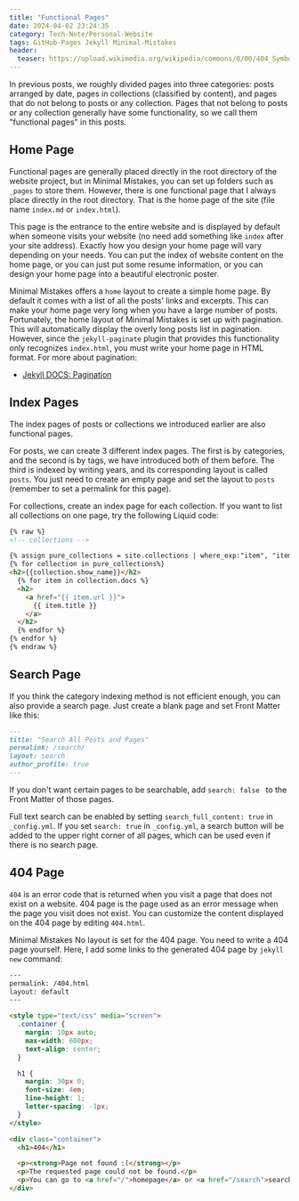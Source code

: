 ```yaml
---
title: "Functional Pages"
date: 2024-04-02 23:24:35
category: Tech-Note/Personal-Website
tags: GitHub-Pages Jekyll Minimal-Mistakes
header:
  teaser: https://upload.wikimedia.org/wikipedia/commons/0/00/404_Symbol.png
---
```


In previous posts, we roughly divided pages into three categories: posts arranged by date, pages in collections (classified by content), and pages that do not belong to posts or any collection. Pages that not belong to posts or any collection generally have some functionality, so we call them "functional pages" in this posts.

## Home Page

Functional pages are generally placed directly in the root directory of the website project, but in Minimal Mistakes, you can set up folders such as `_pages` to store them. However, there is one functional page that I always place directly in the root directory. That is the home page of the site (file name `index.md` or `index.html`).

This page is the entrance to the entire website and is displayed by default when someone visits your website (no need add something like `index` after your site address). Exactly how you design your home page will vary depending on your needs. You can put the index of website content on the home page, or you can just put some resume information, or you can design your home page into a beautiful electronic poster.

Minimal Mistakes offers a `home` layout to create a simple home page. By default it comes with a list of all the posts' links and excerpts. This can make your home page very long when you have a large number of posts. Fortunately, the home layout of Minimal Mistakes is set up with pagination. This will automatically display the overly long posts list in pagination. However, since the `jekyll-paginate` plugin that provides this functionality only recognizes `index.html`, you must write your home page in HTML format. For more about pagination:

* [Jekyll DOCS: Pagination](https://jekyllrb.com/docs/pagination/)

## Index Pages

The index pages of posts or collections we introduced earlier are also functional pages.

For posts, we can create 3 different index pages. The first is by categories, and the second is by tags, we have introduced both of them before. The third is indexed by writing years, and its corresponding layout is called `posts`. You just need to create an empty page and set the layout to `posts` (remember to set a permalink for this page).

For collections, create an index page for each collection. If you want to list all collections on one page, try the following Liquid code:

```html
{% raw %}
<!-- collections -->

{% assign pure_collections = site.collections | where_exp:"item", "item.label != 'posts'"%}
{% for collection in pure_collections%}
<h2>{{collection.show_name}}</h2>
  {% for item in collection.docs %}
  <h2>
    <a href="{{ item.url }}">
      {{ item.title }}
    </a>
  </h2>
  {% endfor %}
{% endfor %}
{% endraw %}
```

## Search Page

If you think the category indexing method is not efficient enough, you can also provide a search page. Just create a blank page and set Front Matter like this:

```markdown
---
title: "Search All Posts and Pages"
permalink: /search/
layout: search
author_profile: true
---
```

If you don't want certain pages to be searchable, add `search: false
` to the Front Matter of those pages.

Full text search can be enabled by setting `search_full_content: true` in `_config.yml`. If you set `search: true` in `_config.yml`, a search button will be added to the upper right corner of all pages, which can be used even if there is no search page.

## 404 Page

`404` is an error code that is returned when you visit a page that does not exist on a website. 404 page is the page used as an error message when the page you visit does not exist. You can customize the content displayed on the 404 page by editing `404.html`.

Minimal Mistakes No layout is set for the 404 page. You need to write a 404 page yourself. Here, I add some links to the generated 404 page by `jekyll new` command:

```html
---
permalink: /404.html
layout: default
---

<style type="text/css" media="screen">
  .container {
    margin: 10px auto;
    max-width: 600px;
    text-align: center;
  }

  h1 {
    margin: 30px 0;
    font-size: 4em;
    line-height: 1;
    letter-spacing: -1px;
  }
</style>

<div class="container">
  <h1>404</h1>

  <p><strong>Page not found :(</strong></p>
  <p>The requested page could not be found.</p>
  <p>You can go to <a href="/">homepage</a> or <a href="/search">search</a> what you want.</p>
</div>
```
